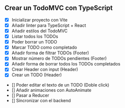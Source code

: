 ## Crear un TodoMVC con TypeScript

 - [x] Inicializar proyecto con Vite
 - [x] Añadir linter para TypeScript + React
 - [x] Añadir estilos del TodoMVC
 - [x] Listar todos los TODOs
 - [x] Poder borrar un TODO
 - [x] Marcar TODO como completado
 - [x] Añadir forma de filtrar TODOs (Footer)
 - [x] Mostrar número de TODOs pendientes (Footer)
 - [x] Añadir forma de borrar todos los TODOs completados
 - [X] Crear Header con input (Header)
 - [X] Crear un TODO (Header)
 - [] Poder editar el texto de un TODO (Doble click)
 - [] Añadir animaciones con AutoAnimate
 - [] Pasar a Reducer
 - [] Sincronizar con el backend
